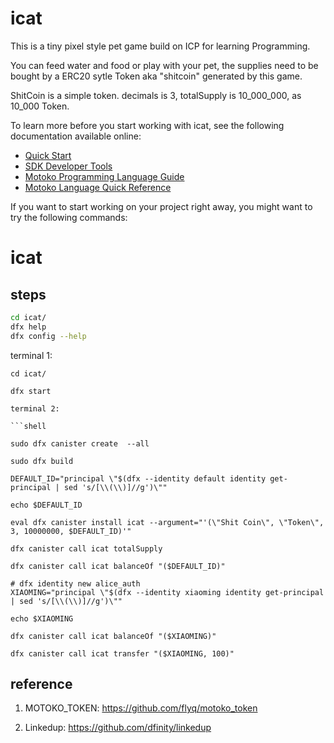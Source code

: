 # icat

This is a tiny pixel style pet game build on ICP for learning Programming.

You can feed water and food or play with your pet, the supplies need to be bought by a ERC20 sytle Token aka "shitcoin" generated by this game.

ShitCoin is a simple token. decimals is 3, totalSupply is 10_000_000, as 10_000 Token.



To learn more before you start working with icat, see the following documentation available online:

- [Quick Start](https://sdk.dfinity.org/docs/quickstart/quickstart-intro.html)
- [SDK Developer Tools](https://sdk.dfinity.org/docs/developers-guide/sdk-guide.html)
- [Motoko Programming Language Guide](https://sdk.dfinity.org/docs/language-guide/motoko.html)
- [Motoko Language Quick Reference](https://sdk.dfinity.org/docs/language-guide/language-manual.html)

If you want to start working on your project right away, you might want to try the following commands:



# icat


## steps

```bash
cd icat/
dfx help
dfx config --help
```

terminal 1:

```shell
cd icat/

dfx start

terminal 2:

```shell

sudo dfx canister create  --all

sudo dfx build

DEFAULT_ID="principal \"$(dfx --identity default identity get-principal | sed 's/[\\(\\)]//g')\""

echo $DEFAULT_ID

eval dfx canister install icat --argument="'(\"Shit Coin\", \"Token\", 3, 10000000, $DEFAULT_ID)'"

dfx canister call icat totalSupply 

dfx canister call icat balanceOf "($DEFAULT_ID)"

# dfx identity new alice_auth
XIAOMING="principal \"$(dfx --identity xiaoming identity get-principal | sed 's/[\\(\\)]//g')\""

echo $XIAOMING

dfx canister call icat balanceOf "($XIAOMING)"

dfx canister call icat transfer "($XIAOMING, 100)"

```

## reference
1. MOTOKO_TOKEN: https://github.com/flyq/motoko_token

2. Linkedup:     https://github.com/dfinity/linkedup